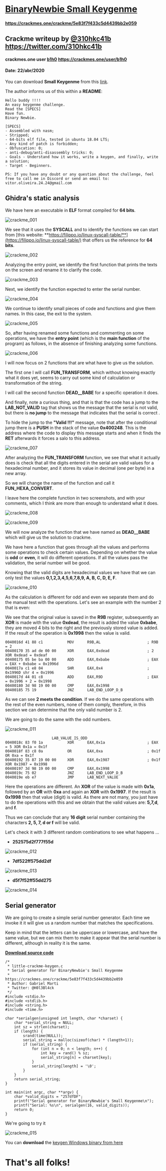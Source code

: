 # [BinaryNewbie Small Keygenme](https://crackmes.one/crackme/5e83f7f433c5d4439bb2e059)
#### https://crackmes.one/crackme/5e83f7f433c5d4439bb2e059

## Crackme writeup by [@310hkc41b](https://twitter.com/310hkc41b) https://twitter.com/310hkc41b
#### crackmes.one user [b1h0](https://crackmes.one/user/b1h0) https://crackmes.one/user/b1h0
#### Date: 22/abr/2020 

You can download **Small Keygenme** from this [link](little-crackme). 

The author informs us of this within a **README**:

	Hello buddy !!!!
	An easy keygenme challenge.
	Read the [SPECS]
	Have fun.
	Binary Newbie.

	[SPECS]
	- Assembled with nasm;
	- Stripped;
	- 64-bits elf file, tested in ubuntu 18.04 LTS;
	- Any kind of patch is forbidden;
	- Obfuscation: 0;
	- anti-debug/anti-disassembly tricks: 0;
	- Goals - Understand how it works, write a keygen, and finally, write a solution;
	- Target - Beginners.

	PS: If you have any doubt or any question about the challenge, feel free to call me in Discord or send an email to: vitor.oliveira.24.24@gmail.com

 
## Ghidra's static analysis 

We have here an executable in **ELF** format compiled for **64 bits**.

![crackme_001](img/img-001.png "Check for 0x10 digits (16 decimal)") 

We see that it uses the **SYSCALL** and to identify the functions we can start from [this website: **https://filippo.io/linux-syscall-table/**](https://filippo.io/linux-syscall-table/) that offers us the reference for **64 bits**.

![crackme_002](img/img-002.png "sys_write") 

Analyzing the entry point, we identify the first function that prints the texts on the screen and rename it to clarify the code.

![crackme_003](img/img-003.png "print string") 

Next, we identify the function expected to enter the serial number.

![crackme_004](img/img-004.png "get serial") 

We continue to identify small pieces of code and functions and give them names. In this case, the exit to the system.

![crackme_005](img/img-005.png "sys_exit") 

So, after having renamed some functions and commenting on some operations, we have the **entry point** (which is the **main function** of the program) as follows, in the absence of finishing analyzing some functions.

![crackme_006](img/img-006.png "entry") 

I will now focus on 2 functions that are what have to give us the solution.

The first one I will call **FUN_TRANSFORM**, which without knowing exactly what it does yet, seems to carry out some kind of calculation or transformation of the string.

I will call the second function **__DEAD__BABE__** for a specific operation it does.

And finally, note a curious thing, and that is that the code has a jump to the **LAB_NOT_VALID** tag that shows us the message that the serial is not valid, but there is **no jump** to the message that indicates that the serial is correct . 

To hide the jump to the **"Valid !!!"** message, note that after the conditional jump there is a **PUSH** in the stack of the value **0x400248**. This is the address where the code to display this message starts and when it finds the **RET** afterwards it forces a salo to this address.

![crackme_007](img/img-007.png "LAB_NOT_VALID") 

After analyzing the **FUN_TRANSFORM** function, we see that what it actually does is check that all the digits entered in the serial are valid values for a hexadecimal number, and it stores its value in decimal (one per byte) in a new array.

So we will change the name of the function and call it **FUN_HEXA_CONVERT**.

I leave here the complete function in two screenshots, and with your comments, which I think are more than enough to understand what it does.

![crackme_008](img/img-008.png "FUN_HEXA_CONVERT 1")

![crackme_009](img/img-009.png "FUN_HEXA_CONVERT 2")

We will now analyze the function that we have named as **__DEAD__BABE__** which will give us the solution to crackme.

We have here a function that goes through all the values and performs some operations to check certain values. Depending on whether the value is **odd** or **even**, it will do different operations. If all the values pass the validation, the serial number will be good.

Knowing that the valid digits are hexadecimal values we have that we can only test the values **0,1,2,3,4,5,6,7,8,9, A, B, C, D, E, F**.

![crackme_010](img/img-010.png "DEAD_BABE 1")

As the calculation is different for odd and even we separate them and do the manual test with the operations. Let's see an example with the number 2 that is even:

We see that the original value is saved in the **R9B** register, subsequently an **XOR** is made with the value **0xdead**, the result is added the value **0xbabe**, they are moved 4 bits to the right and the previously stored value is added. If the result of the operation is **0x1998** then the value is valid.

    0040016d 41 88 c1           MOV      R9B,AL                     ; R9B = 2
    00400170 35 ad de 00 00     XOR      EAX,0xdead                 ; 2 XOR 0xdead = 0xdeaf
    00400175 05 be ba 00 00     ADD      EAX,0xbabe                 ; EAX = EAX + 0xbabe = 0x1996d				
    0040017a c1 e8 04           SHR      EAX,0x4                    ; 0x1996D shr 4 = 0x1996
    0040017d 44 01 c8           ADD      EAX,R9D                    ; EAX = 0x1996 + 2 = 0x1998
    00400180 3d 98 19 00 00     CMP      EAX,0x1998
    00400185 75 19              JNZ      LAB_END_LOOP_D_B

As we can see **2 meets the condition**. If we do the same operations with the rest of the even numbers, none of them comply, therefore, in this section we can determine that the only valid number is 2.

We are going to do the same with the odd numbers.

![crackme_011](img/img-011.png "DEAD_BABE 2")

                         LAB_VALUE_IS_ODD                            
    0040018c 83 f0 1a           XOR      EAX,0x1a                   ; EAX = 5 XOR 0x1a = 0x1f
    0040018f 83 c8 0a           OR       EAX,0xa                    ; 0x1f OR 0xa = 0x1f
    00400192 35 87 19 00 00     XOR      EAX,0x1987                 ; 0x1f XOR 0x1987 = 0x1998
    00400197 3d 98 19 00 00     CMP      EAX,0x1998
    0040019c 75 02              JNZ      LAB_END_LOOP_D_B
    0040019e eb e7              JMP      LAB_NEXT_VALUE


Here the operations are different. An **XOR** of the value is made with **0x1a**, followed by an **OR** with **0xa** and again an **XOR** with **0x1997**. If the result is **0x1998** then that value (digit) is valid. As there are not many, you just have to do the operations with this and we obtain that the valid values are: **5,7,d**, and **f**.

Thus we can conclude that any **16 digit** serial number containing the characters **2, 5, 7, d or f** will be valid.

Let's check it with 3 different random combinations to see what happens ...

- **252575d2f777f55d**

![crackme_012](img/img-012.png "252575d2f777f55d")

- **7df522ff575dd2df**

![crackme_013](img/img-013.png "7df522ff575dd2df")

- **d5f7f52ff55dd275**

![crackme_014](img/img-014.png "d5f7f52ff55dd275")


## Serial generator  

We are going to create a simple serial number generator. Each time we invoke it it will give us a random number that matches the specifications.

Keep in mind that the letters can be uppercase or lowercase, and have the same value, but we can mix them to make it appear that the serial number is different, although in reality it is the same.

[**Download source code**](keygen/little-crackme-keygen.c)

	/*
	 * little-crackme-keygen.c
	 * Serial generator for BinaryNewbie's Small Keygenme
	 *                      https://crackmes.one/crackme/5e83f7f433c5d4439bb2e059
	 * Author: Gabriel Marti
	 * Twitter: @H0l3Bl4ck
	 */
	#include <stdio.h>
	#include <stdlib.h>
	#include <string.h>
	#include <time.h>

	char *serialgen(unsigned int length, char *charset) {    
		char *serial_string = NULL;
		int sz = strlen(charset);
		if (length) {
			srand(time(NULL));  
			serial_string = malloc(sizeof(char) * (length+1));
			if (serial_string) {            
				for (int n = 0; n < length; n++) {            
					int key = rand() % sz;
					serial_string[n] = charset[key];
				}
				serial_string[length] = '\0';
			}
		}
		return serial_string;
	}

	int main(int argc, char **argv) {
		char *valid_digits = "257dfDF";      
		printf("Serial generator for BinaryNewbie's Small Keygenme\n");
		printf("Serial: %s\n", serialgen(16, valid_digits));
		return 0;
	}


We're going to try it

![crackme_015](img/img-015.png "keygen test")

You can **download** the [keygen Windows binary from here](keygen/Little-crackme-keygen.exe)


# That's all folks!

